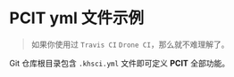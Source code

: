 # PCIT yml 文件示例

> 如果你使用过 `Travis CI` `Drone CI`，那么就不难理解了。

Git 仓库根目录包含 `.khsci.yml` 文件即可定义 **PCIT** 全部功能。

